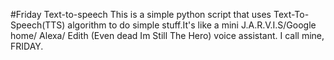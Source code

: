 #Friday Text-to-speech
This is a simple python script that uses Text-To-Speech(TTS) algorithm to do simple stuff.It's like a mini J.A.R.V.I.S/Google home/ Alexa/ Edith (Even dead Im Still The Hero) voice assistant. I call mine, FRIDAY. 